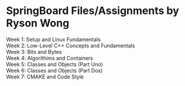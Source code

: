 # SpringBoard Files/Assignments by Ryson Wong

Week 1: Setup and Linux Fundamentals  <br />
Week 2: Low-Level C++ Concepts and Fundamentals  <br />
Week 3: Bits and Bytes  <br />
Week 4: Algorithims and Containers  <br />
Week 5: Classes and Objects (Part Uno)  <br />
Week 6: Classes and Objects (Part Dos)  <br />
Week 7: CMAKE and Code Style  <br />
